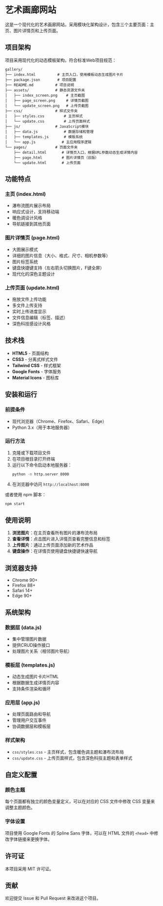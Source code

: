 # 艺术画廊网站

这是一个现代化的艺术画廊网站，采用模块化架构设计，包含三个主要页面：主页、图片详情页和上传页面。

## 项目架构

项目采用现代化的动态模板架构，符合标准Web项目规范：

```
gallery/
├── index.html          # 主页入口，使用模板动态生成图片卡片
├── package.json        # 项目配置
├── README.md          # 项目说明
├── assets/            # 静态资源文件夹
│   ├── index_screen.png    # 主页截图
│   ├── page_screen.png     # 详情页截图
│   └── update_screen.png   # 上传页截图
├── css/               # 样式文件夹
│   ├── styles.css         # 主页样式
│   └── update.css         # 上传页面样式
├── js/                # JavaScript模块
│   ├── data.js            # 数据存储和管理
│   ├── templates.js       # 模板系统
│   └── app.js            # 主应用程序逻辑
└── pages/             # 页面文件夹
    ├── detail.html       # 详情页入口，根据URL参数动态生成详情内容
    ├── page.html         # 图片详情页（旧版）
    └── update.html       # 上传页面
```

## 功能特点

### 主页 (index.html)
- 瀑布流图片展示布局
- 响应式设计，支持移动端
- 暖色调设计风格
- 导航链接到其他页面

### 图片详情页 (page.html)
- 大图展示模式
- 详细的图片信息（大小、格式、尺寸、相机参数等）
- 图片标签系统
- 键盘快捷键支持（左右箭头切换图片，F键全屏）
- 现代化的深色主题设计

### 上传页面 (update.html)
- 拖放文件上传功能
- 多文件上传支持
- 实时上传进度显示
- 文件信息编辑（标签、描述）
- 深色科技感设计风格

## 技术栈

- **HTML5** - 页面结构
- **CSS3** - 分离式样式文件
- **Tailwind CSS** - 样式框架
- **Google Fonts** - 字体服务
- **Material Icons** - 图标库

## 安装和运行

### 前提条件
- 现代浏览器（Chrome、Firefox、Safari、Edge）
- Python 3.x（用于本地服务器）

### 运行方法
1. 克隆或下载项目文件
2. 在项目根目录打开终端
3. 运行以下命令启动本地服务器：
   ```bash
   python -m http.server 8000
   ```
4. 在浏览器中访问 `http://localhost:8000`

或者使用 npm 脚本：
```bash
npm start
```

## 使用说明

1. **浏览图片**：在主页查看所有图片的瀑布流布局
2. **查看详情**：点击图片进入详情页查看完整信息和标签
3. **上传图片**：通过上传页面添加新的艺术作品
4. **键盘操作**：在详情页使用键盘快捷键快速导航

## 浏览器支持

- Chrome 90+
- Firefox 88+
- Safari 14+
- Edge 90+

## 系统架构

### 数据层 (data.js)
- 集中管理图片数据
- 提供CRUD操作接口
- 处理图片关系（相邻图片导航）

### 模板层 (templates.js) 
- 动态生成图片卡片HTML
- 根据数据生成详情页内容
- 支持条件渲染和循环

### 应用层 (app.js)
- 处理页面路由和导航
- 管理用户交互事件
- 协调数据层和模板层

### 样式架构
- `css/styles.css` - 主页样式，包含暖色调主题和瀑布流布局
- `css/update.css` - 上传页面样式，包含深色科技主题和表单样式

## 自定义配置

### 颜色主题
每个页面都有独立的颜色变量定义，可以在对应的 CSS 文件中修改 CSS 变量来调整主题颜色。

### 字体设置
项目使用 Google Fonts 的 Spline Sans 字体，可以在 HTML 文件的 `<head>` 中修改字体链接来更换字体。

## 许可证

本项目采用 MIT 许可证。

## 贡献

欢迎提交 Issue 和 Pull Request 来改进这个项目。